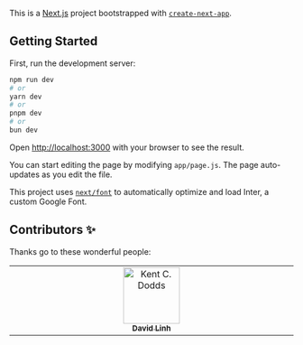 This is a [Next.js](https://nextjs.org/) project bootstrapped with [`create-next-app`](https://github.com/vercel/next.js/tree/canary/packages/create-next-app).

## Getting Started

First, run the development server:

```bash
npm run dev
# or
yarn dev
# or
pnpm dev
# or
bun dev
```

Open [http://localhost:3000](http://localhost:3000) with your browser to see the result.

You can start editing the page by modifying `app/page.js`. The page auto-updates as you edit the file.

This project uses [`next/font`](https://nextjs.org/docs/basic-features/font-optimization) to automatically optimize and load Inter, a custom Google Font.


## Contributors ✨

Thanks go to these wonderful people:

<!-- ALL-CONTRIBUTORS-LIST:START - Do not remove or modify this section -->
<!-- prettier-ignore-start -->
<!-- markdownlint-disable -->
<table>
  <tbody>
    <tr>
      <td align="center" valign="top" width="14.28%"><a href="https://github.com/nhatlinhle" target="_blank">
        <img src="https://avatars.githubusercontent.com/u/54565060?v=4?s=100" width="100px;" alt="Kent C. Dodds"/>
        <br />
        <sub><b>David Linh</b></sub></a><br />
    </tr>
  </tbody>
</table>

<!-- markdownlint-restore -->
<!-- prettier-ignore-end -->

<!-- ALL-CONTRIBUTORS-LIST:END -->
